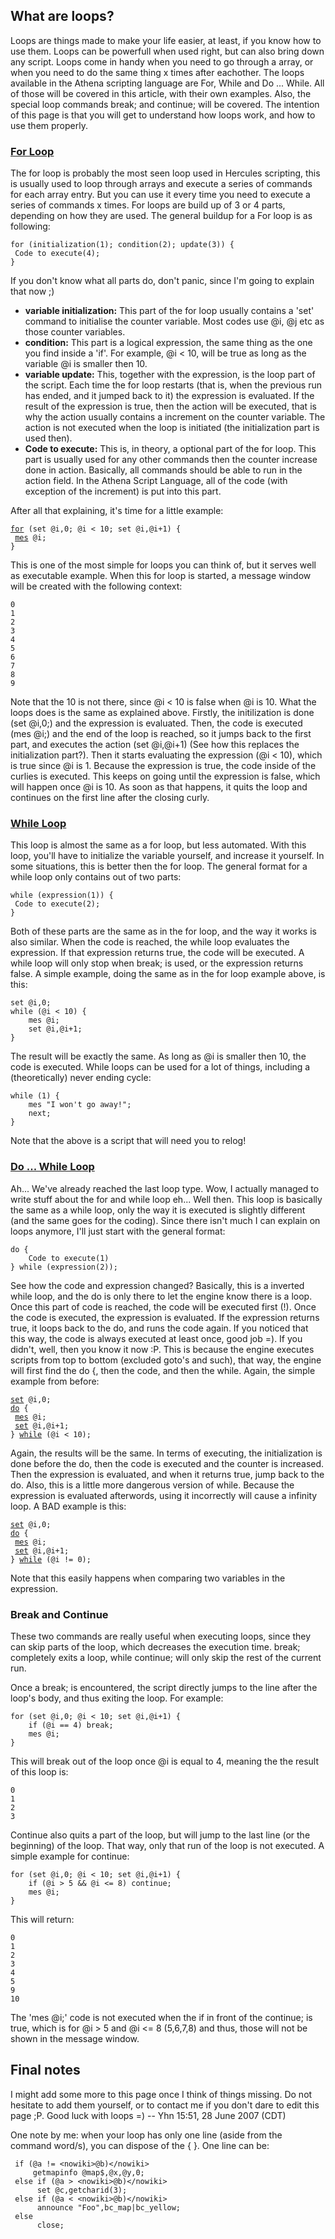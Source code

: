## What are loops?

Loops are things made to make your life easier, at least, if you know how to use them. Loops can be powerfull when used
right, but can also bring down any script. Loops come in handy when you need to go through a array, or when you need to
do the same thing x times after eachother. The loops available in the Athena scripting language are For, While and Do
... While. All of those will be covered in this article, with their own examples. Also, the special loop commands break;
and continue; will be covered. The intention of this page is that you will get to understand how loops work, and how to
use them properly.

### [For Loop](https://en.wikipedia.org/wiki/For_loop)

The for loop is probably the most seen loop used in Hercules scripting, this is usually used to loop through arrays and
execute a series of commands for each array entry. But you can use it every time you need to execute a series of
commands x times. For loops are build up of 3 or 4 parts, depending on how they are used. The general buildup for a For
loop is as following:

`for (initialization(1); condition(2); update(3)) {`  
` Code to execute(4);`  
`}`

If you don't know what all parts do, don't panic, since I'm going to explain that now ;)

- **variable initialization:** This part of the for loop usually contains a 'set' command to initialise the counter
  variable. Most codes use @i, @j etc as those counter variables.
- **condition:** This part is a logical expression, the same thing as the one you find inside a 'if'. For example, @i \<
  10, will be true as long as the variable @i is smaller then 10.
- **variable update:** This, together with the expression, is the loop part of the script. Each time the for loop
  restarts (that is, when the previous run has ended, and it jumped back to it) the expression is evaluated. If the
  result of the expression is true, then the action will be executed, that is why the action usually contains a
  increment on the counter variable. The action is not executed when the loop is initiated (the initialization part is
  used then).
- **Code to execute:** This is, in theory, a optional part of the for loop. This part is usually used for any other
  commands then the counter increase done in action. Basically, all commands should be able to run in the action field.
  In the Athena Script Language, all of the code (with exception of the increment) is put into this part.

After all that explaining, it's time for a little example:

[`for`](for "wikilink")` (set @i,0; @i < 10; set @i,@i+1) {`  
` `[`mes`](mes "wikilink")` @i;`  
`}`

This is one of the most simple for loops you can think of, but it serves well as executable example. When this for loop
is started, a message window will be created with the following context:

    0
    1
    2
    3
    4
    5
    6
    7
    8
    9

Note that the 10 is not there, since @i \< 10 is false when @i is 10. What the loops does is the same as explained
above. Firstly, the initilization is done (set @i,0;) and the expression is evaluated. Then, the code is executed (mes
@i;) and the end of the loop is reached, so it jumps back to the first part, and executes the action (set @i,@i+1) (See
how this replaces the initialization part?). Then it starts evaluating the expression (@i \< 10), which is true since @i
is 1. Because the expression is true, the code inside of the curlies is executed. This keeps on going until the
expression is false, which will happen once @i is 10. As soon as that happens, it quits the loop and continues on the
first line after the closing curly.

### [While Loop](https://en.wikipedia.org/wiki/While_loop)

This loop is almost the same as a for loop, but less automated. With this loop, you'll have to initialize the variable
yourself, and increase it yourself. In some situations, this is better then the for loop. The general format for a while
loop only contains out of two parts:

`while (expression(1)) {`  
` Code to execute(2);`  
`}`

Both of these parts are the same as in the for loop, and the way it works is also similar. When the code is reached, the
while loop evaluates the expression. If that expression returns true, the code will be executed. A while loop will only
stop when break; is used, or the expression returns false. A simple example, doing the same as in the for loop example
above, is this:

    set @i,0;
    while (@i < 10) {
    	mes @i;
    	set @i,@i+1;
    }

The result will be exactly the same. As long as @i is smaller then 10, the code is executed. While loops can be used for
a lot of things, including a (theoretically) never ending cycle:

    while (1) {
    	mes "I won't go away!";
    	next;
    }

Note that the above is a script that will need you to relog!

### [Do ... While Loop](https://en.wikipedia.org/wiki/Do_while_loop)

Ah... We've already reached the last loop type. Wow, I actually managed to write stuff about the for and while loop
eh... Well then. This loop is basically the same as a while loop, only the way it is executed is slightly different (and
the same goes for the coding). Since there isn't much I can explain on loops anymore, I'll just start with the general
format:

    do {
    	Code to execute(1)
    } while (expression(2));

See how the code and expression changed? Basically, this is a inverted while loop, and the do is only there to let the
engine know there is a loop. Once this part of code is reached, the code will be executed first (!). Once the code is
executed, the expression is evaluated. If the expression returns true, it loops back to the do, and runs the code again.
If you noticed that this way, the code is always executed at least once, good job =). If you didn't, well, then you know
it now :P. This is because the engine executes scripts from top to bottom (excluded goto's and such), that way, the
engine will first find the do {, then the code, and then the while. Again, the simple example from before:

[`set`](set "wikilink")` @i,0;`  
[`do`](do "wikilink")` {`  
` `[`mes`](mes "wikilink")` @i;`  
` `[`set`](set "wikilink")` @i,@i+1;`  
`} `[`while`](while "wikilink")` (@i < 10);`

Again, the results will be the same. In terms of executing, the initialization is done before the do, then the code is
executed and the counter is increased. Then the expression is evaluated, and when it returns true, jump back to the do.
Also, this is a little more dangerous version of while. Because the expression is evaluated afterwords, using it
incorrectly will cause a infinity loop. A BAD example is this:

[`set`](set "wikilink")` @i,0;`  
[`do`](do "wikilink")` {`  
` `[`mes`](mes "wikilink")` @i;`  
` `[`set`](set "wikilink")` @i,@i+1;`  
`} `[`while`](while "wikilink")` (@i != 0);`

Note that this easily happens when comparing two variables in the expression.

### Break and Continue

These two commands are really useful when executing loops, since they can skip parts of the loop, which decreases the
execution time. break; completely exits a loop, while continue; will only skip the rest of the current run.

Once a break; is encountered, the script directly jumps to the line after the loop's body, and thus exiting the loop.
For example:

    for (set @i,0; @i < 10; set @i,@i+1) {
    	if (@i == 4) break;
    	mes @i;
    }

This will break out of the loop once @i is equal to 4, meaning the the result of this loop is:

    0
    1
    2
    3

Continue also quits a part of the loop, but will jump to the last line (or the beginning) of the loop. That way, only
that run of the loop is not executed. A simple example for continue:

    for (set @i,0; @i < 10; set @i,@i+1) {
    	if (@i > 5 && @i <= 8) continue;
    	mes @i;
    }

This will return:

    0
    1
    2
    3
    4
    5
    9
    10

The 'mes @i;' code is not executed when the if in front of the continue; is true, which is for @i \> 5 and @i \<= 8
(5,6,7,8) and thus, those will not be shown in the message window.

## Final notes

I might add some more to this page once I think of things missing. Do not hesitate to add them yourself, or to contact
me if you don't dare to edit this page ;P. Good luck with loops =) -- Yhn 15:51, 28 June 2007 (CDT)

One note by me: when your loop has only one line (aside from the command word/s), you can dispose of the { }. One line
can be:

     if (@a != <nowiki>@b)</nowiki>
         getmapinfo @map$,@x,@y,0;
     else if (@a > <nowiki>@b)</nowiki>
          set @c,getcharid(3);
     else if (@a < <nowiki>@b)</nowiki>
          announce "Foo",bc_map|bc_yellow;
     else
          close;
